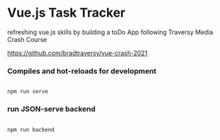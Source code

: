 # Vue.js Task Tracker

refreshing vue.js skills by
building a toDo App following Traversy Media Crash Course

<https://github.com/bradtraversy/vue-crash-2021>

### Compiles and hot-reloads for development

```

npm run serve

```

### run JSON-serve backend

```

npm run backend

```
